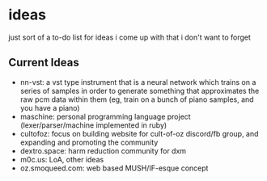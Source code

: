 # ideas

just sort of a to-do list for ideas i come up with that i don't want to forget

## Current Ideas
* nn-vst: a vst type instrument that is a neural network which trains on a series of samples in order to generate something that approximates the raw pcm data within them (eg, train on a bunch of piano samples, and you have a piano)
* maschine: personal programming language project (lexer/parser/machine implemented in ruby)
* cultofoz: focus on building website for cult-of-oz discord/fb group, and expanding and promoting the community
* dextro.space: harm reduction community for dxm
* m0c.us: LoA, other ideas
* oz.smoqueed.com: web based MUSH/IF-esque concept

